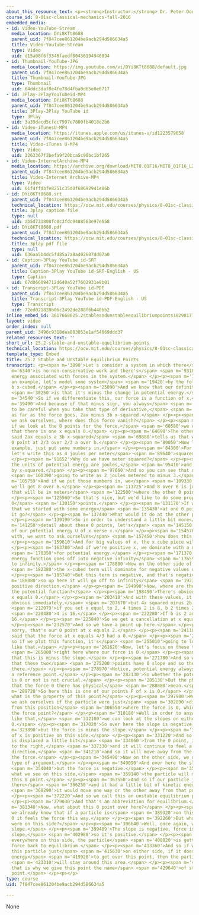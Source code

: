 ```yaml
---
about_this_resource_text: <p><strong>Instructor:</strong> Dr. Peter Dourmashkin</p>
course_id: 8-01sc-classical-mechanics-fall-2016
embedded_media:
- id: Video-YouTube-Stream
  media_location: DYi8KTt8688
  parent_uid: 7f847cee861204be9acb294d586634a5
  title: Video-YouTube-Stream
  type: Video
  uid: d15a08f6f3346faedf80436194946094
- id: Thumbnail-YouTube-JPG
  media_location: https://img.youtube.com/vi/DYi8KTt8688/default.jpg
  parent_uid: 7f847cee861204be9acb294d586634a5
  title: Thumbnail-YouTube-JPG
  type: Thumbnail
  uid: 64ddc3daf8e4fe78d4fba0d65e0e6717
- id: 3Play-3PlayYouTubeid-MP4
  media_location: DYi8KTt8688
  parent_uid: 7f847cee861204be9acb294d586634a5
  title: 3Play-3Play YouTube id
  type: 3Play
  uid: 3a39dacd5cfec7997e7800fb4018e2b6
- id: Video-iTunesU-MP4
  media_location: https://itunes.apple.com/us/itunes-u/id1223579658
  parent_uid: 7f847cee861204be9acb294d586634a5
  title: Video-iTunes U-MP4
  type: Video
  uid: 3263367f2befa9f20bca5c90bc1bf265
- id: Video-InternetArchive-MP4
  media_location: https://archive.org/download/MIT8.01F16/MIT8_01F16_L25v02_360p.mp4
  parent_uid: 7f847cee861204be9acb294d586634a5
  title: Video-Internet Archive-MP4
  type: Video
  uid: 61f4ffdbfe8251c35d0f68692941e86b
- id: DYi8KTt8688.srt
  parent_uid: 7f847cee861204be9acb294d586634a5
  technical_location: https://ocw.mit.edu/courses/physics/8-01sc-classical-mechanics-fall-2016/week-8-potential-energy-and-energy-conservation/25.2-stable-and-unstable-equilibrium-points/25.2-stable-and-unstable-equilibrium-points/DYi8KTt8688.srt
  title: 3play caption file
  type: null
  uid: ab5d731808fc0c3fdc9488563e97e658
- id: DYi8KTt8688.pdf
  parent_uid: 7f847cee861204be9acb294d586634a5
  technical_location: https://ocw.mit.edu/courses/physics/8-01sc-classical-mechanics-fall-2016/week-8-potential-energy-and-energy-conservation/25.2-stable-and-unstable-equilibrium-points/25.2-stable-and-unstable-equilibrium-points/DYi8KTt8688.pdf
  title: 3play pdf file
  type: null
  uid: 036aa5b4dc5fd85a7a8a402607dd07a0
- id: Caption-3Play YouTube id-SRT
  parent_uid: 7f847cee861204be9acb294d586634a5
  title: Caption-3Play YouTube id-SRT-English - US
  type: Caption
  uid: 67d066094712d640a52f7602931e9b01
- id: Transcript-3Play YouTube id-PDF
  parent_uid: 7f847cee861204be9acb294d586634a5
  title: Transcript-3Play YouTube id-PDF-English - US
  type: Transcript
  uid: 72ed021828b06c2492de288f6b440bb2
inline_embed_id: 3617668625.2stableandunstableequilibriumpoints18298177
layout: video
order_index: null
parent_uid: 3496c9318dea883053e1af54069ddd37
related_resources_text: ''
short_url: 25.2-stable-and-unstable-equilibrium-points
technical_location: https://ocw.mit.edu/courses/physics/8-01sc-classical-mechanics-fall-2016/week-8-potential-energy-and-energy-conservation/25.2-stable-and-unstable-equilibrium-points/25.2-stable-and-unstable-equilibrium-points
template_type: Embed
title: 25.2 Stable and Unstable Equilibrium Points
transcript: <p><span m='3890'>Let's consider a system in which there</span> <span
  m='6340'>is no non-conservative work and there's</span> <span m='9310'>a potential
  energy associated with forces in the system.</span> </p><p><span m='13480'>And for
  an example, let's model some system</span> <span m='19420'>by the following function
  b x-cubed.</span> </p><p><span m='25090'>And we know that our definition of force</span>
  <span m='30250'>is that it's minus the change in potential energy.</span> </p><p><span
  m='34540'>So if we differentiate this, our force is a function of x.</span> </p><p><span
  m='39490'>And because of that minus sign, you always</span> <span m='41350'>have
  to be careful when you take that type of derivative,</span> <span m='44110'>we get
  as far as the force goes, 2ax minus 3b x-squared.</span> </p><p><span m='51550'>Now
  we ask ourselves, where does this force vanish?</span> </p><p><span m='56200'>So
  if we look at the 0 points for the force,</span> <span m='60580'>we can see immediately
  that there is one x equals 0.</span> </p><p><span m='64690'>The other one, if we
  said 2ax equals a 3b x-squared</span> <span m='69880'>tells us that we have another
  0 point at 2/3 over 2/3 a over b.</span> </p><p><span m='80050'>Now let's also for
  example, just put some numbers in.</span> </p><p><span m='84300'>For some simplicity,
  let's write this as 4 joules per meter</span> <span m='89640'>squared for a.</span>
  </p><p><span m='91652'>Why do we have meter squared?</span> </p><p><span m='92860'>Well,
  the units of potential energy are joules,</span> <span m='95410'>and we're multiplying
  by x-squared.</span> </p><p><span m='97660'>And so you can see that d also we're</span>
  <span m='100390'>going to write as 2 joules metered to minus 3.</span> </p><p><span
  m='105759'>And if we put those numbers in, we</span> <span m='109330'>can see that
  we'll get 8 over 6.</span> </p><p><span m='113725'>And 8 over 6 is just 4/3, and
  that will be in meters</span> <span m='122500'>where the other 0 point is.</span>
  </p><p><span m='125560'>So that's nice, but we'd like to do some properties of these
  0</span> <span m='130150'>points.</span> </p><p><span m='131170'>If we had a particle
  that we started with some energy</span> <span m='135430'>at one 0 point, where would
  it go?</span> </p><p><span m='137440'>What would it do at the other point?</span>
  </p><p><span m='139190'>So in order to understand a little bit more</span> <span
  m='141250'>detail about these 0 points, let's</span> <span m='145150'>make a plot
  of our potential energy U of x verse x.</span> </p><p><span m='154570'>Now to begin
  with, we want to ask ourselves</span> <span m='157450'>how does this function behave?</span>
  </p><p><span m='159610'>And for big values of x, the x cube piece will dominate.</span>
  </p><p><span m='163780'>And if we're positive x, we dominate with a negative value</span>
  <span m='170350'>for potential energy.</span> </p><p><span m='171370'>So our potential
  energy function goes off into negative infinity</span> <span m='176590'>as x goes
  to infinity.</span> </p><p><span m='178880'>Now on the other side of the scale,</span>
  <span m='182380'>the x-cubed term will dominate for negative values of x.</span>
  </p><p><span m='185740'>But this term is negative, and that's negative,</span> <span
  m='188080'>so up here it will go off to infinity</span> <span m='192340'>in the
  positive direction.</span> </p><p><span m='194990'>Now, where are the zeroes of
  the potential function?</span> </p><p><span m='198490'>There's obviously one at
  x equals 0.</span> </p><p><span m='203410'>And with these values, it's not 100%
  obvious immediately,</span> <span m='207670'>but 4x squared minus 2b x-cubed--</span>
  <span m='212079'>if you set x equal to 2, 4 times 2 is 8, b 2 times 2, 4 times</span>
  <span m='220480'>4 is 16.</span> </p><p><span m='222280'>If b is 2 and x is 2, that's
  16.</span> </p><p><span m='225840'>So we get a cancellation at x equals 2.</span>
  </p><p><span m='232570'>And so we have a point up here.</span> </p><p><span m='236740'>I'm
  sorry, that's our 0 point at x equals 2.</span> </p><p><span m='241100'>Now, we
  said that the force at x equals 4/3 had a 0.</span> </p><p><span m='251440'>And
  so if we plot this function, it's</span> <span m='255010'>going to look something
  like that.</span> </p><p><span m='261620'>Now, let's focus on these two points</span>
  <span m='265000'>right here where our force is 0.</span> </p><p><span m='268270'>Remember,
  that this is minus the slope.</span> </p><p><span m='271780'>And so we can see immediately
  that these two</span> <span m='275200'>points have 0 slope and so the force is 0
  there.</span> </p><p><span m='278970'>Notice, potential energy always depends on
  a reference point.</span> </p><p><span m='282130'>So whether the potential energy
  is 0 or not is not crucial.</span> </p><p><span m='285130'>But the physical fact
  that the force 0 there has physical</span> <span m='288880'>mean.</span> </p><p><span
  m='289720'>So here this is one of our points F of x is 0.</span> </p><p><span m='295030'>Now,
  what is the property of this point?</span> </p><p><span m='297980'>Well, suppose
  we ask ourselves if the particle were just</span> <span m='302890'>displaced slightly
  from this position</span> <span m='306550'>where the force is 0, which way would
  the force point?</span> </p><p><span m='310180'>Well in order to answer a question
  like that,</span> <span m='312100'>we can look at the slopes on either side of the
  0.</span> </p><p><span m='317020'>So over here the slope is negative,</span> <span
  m='323890'>but the force is minus the slope.</span> </p><p><span m='327230'>So F
  of x is positive on this side.</span> </p><p><span m='331220'>And so if a particle
  is displaced a little bit</span> <span m='334060'>from the 0 point, it moves off
  to the right,</span> <span m='337330'>and it will continue to feel a force in this
  direction,</span> <span m='341210'>and so it will move away from the 0 point of
  the force.</span> </p><p><span m='345490'>Now on the other side, we do the same
  type of argument.</span> </p><p><span m='349090'>And over here the slope is positive,</span>
  <span m='354040'>but the force is negative.</span> </p><p><span m='356300'>So again,
  what we see on this side,</span> <span m='359140'>the particle will move away from
  this 0 point.</span> </p><p><span m='363550'>And so if our particle just started
  there</span> <span m='366250'>and it had a little bit of kinetic energy,</span>
  <span m='368290'>it would move one way or the other away from that point.</span>
  </p><p><span m='372220'>And so we call this an unstable equilibrium point.</span>
  </p><p><span m='379030'>And that's an abbreviation for equilibrium.</span> </p><p><span
  m='381340'>Now, what about this 0 point over here?</span> </p><p><span m='385160'>Well,
  we already know that if a particle is</span> <span m='389320'>on this side of the
  0 it feels the force this way.</span> </p><p><span m='392260'>But what if our particle
  were on this side?</span> </p><p><span m='396640'>Well, once again, we analyze the
  slope.</span> </p><p><span m='399409'>The slope is negative, force is minus the
  slope,</span> <span m='402980'>so it's positive.</span> </p><p><span m='404170'>So
  everywhere on this side, the particle</span> <span m='408820'>is getting a restoring
  force back to equilibrium.</span> </p><p><span m='413360'>And so if we displace
  this particle just</span> <span m='415630'>on either side, if it doesn't have enough
  energy</span> <span m='419920'>to get over this point, then the particle</span>
  <span m='423310'>will stay around this area.</span> </p><p><span m='426640'>And
  that is why we give this point the name</span> <span m='429640'>of stable equilibrium
  point.</span> </p><p></p>
type: course
uid: 7f847cee861204be9acb294d586634a5

---
```

None